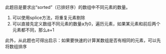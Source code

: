 此题目是要求出“sorted”（已排好序）的数组中不同元素的数量。
1. 可以使用splice方法，将重复元素剔除
2. 可以直接先定义数组不同元素的数量a为0，遍历元素，如果某元素和前后两个元素都不同，那么a+1

此外，从此题也可得出启示：如果要快速的计算某数组是否有相同的元素，可以先将数组排序